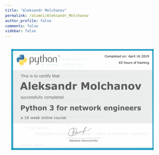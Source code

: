 ```yaml
---
title: "Aleksandr Molchanov"
permalink: /alumni/Aleksandr_Molchanov
author_profile: false
comments: false
sidebar: false
---
```


<div style="padding: 20px;">
  <img src="https://raw.githubusercontent.com/pyneng/pyneng.github.io/master/alumni/Aleksandr_Molchanov.png" alt="Python for network engineers">
</div>

